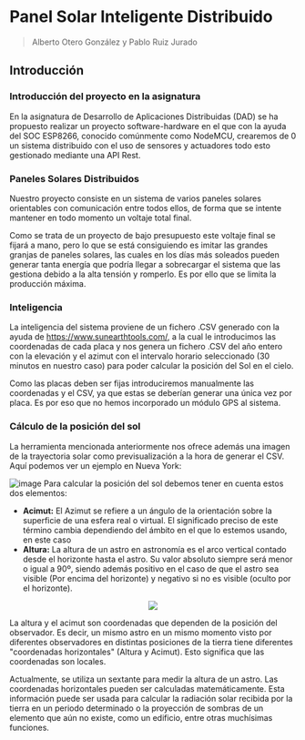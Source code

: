 

# Panel Solar Inteligente Distribuido
> Alberto Otero González y Pablo Ruiz Jurado
## Introducción
### Introducción del proyecto en la asignatura
En la asignatura de Desarrollo de Aplicaciones Distribuidas (DAD) se ha propuesto realizar un proyecto software-hardware en el que con la ayuda del SOC ESP8266, conocido comúnmente como NodeMCU, crearemos de 0 un sistema distribuido con el uso de sensores y actuadores todo esto gestionado mediante una API Rest.
### Paneles Solares Distribuidos
Nuestro proyecto consiste en un sistema de varios paneles solares orientables con comunicación entre todos ellos, de forma que se intente mantener en todo momento un voltaje total final. 

Como se trata de un proyecto de bajo presupuesto este voltaje final se fijará a mano, pero lo que se está consiguiendo es imitar las grandes granjas de paneles solares, las cuales en los días más soleados pueden generar tanta energía que podría llegar a sobrecargar el sistema que las gestiona debido a la alta tensión y romperlo. Es por ello que se limita la producción máxima.

### Inteligencia
La inteligencia del sistema proviene de un fichero .CSV generado con la ayuda de https://www.sunearthtools.com/, a la cual le introducimos las coordenadas de cada placa y nos genera un fichero .CSV del año entero con la elevación y el azimut con el intervalo horario seleccionado (30 minutos en nuestro caso) para poder calcular la posición del Sol en el cielo.

Como las placas deben ser fijas introduciremos manualmente las coordenadas y el CSV, ya que estas se deberían generar una única vez por placa. Es por eso que no hemos incorporado un módulo GPS al sistema.

### Cálculo de la posición del sol
La herramienta mencionada anteriormente nos ofrece además una imagen de la trayectoria solar como previsualización a la hora de generar el CSV. Aquí podemos ver un ejemplo en Nueva York:

![image](https://user-images.githubusercontent.com/52832300/117276164-f970a500-ae5e-11eb-8f41-f45ef7afc751.png)
Para calcular la posición del sol debemos tener en cuenta estos dos elementos:
- **Acimut:** El Azimut se refiere a un ángulo de la orientación sobre la superficie de una esfera real o virtual. El significado preciso de este término cambia dependiendo del ámbito en el que lo estemos usando, en este caso 
- **Altura:** La altura de un astro en astronomía es el arco vertical contado desde el horizonte hasta el astro. Su valor absoluto siempre será menor o igual a 90º, siendo además positivo en el caso de que el astro sea visible (Por encima del horizonte) y negativo si no es visible (oculto por el horizonte).
<p align="center">
<img src = "https://upload.wikimedia.org/wikipedia/commons/thumb/0/0c/Altura.PNG/300px-Altura.PNG">
</p>
La altura y el acimut son coordenadas que dependen de la posición del observador. Es decir, un mismo astro en un mismo momento visto por diferentes observadores en distintas posiciones de la tierra tiene diferentes "coordenadas horizontales" (Altura y Acimut). Esto significa que las coordenadas son locales.

Actualmente, se utiliza un sextante para medir la altura de un astro. Las coordenadas horizontales pueden ser calculadas matemáticamente.
Esta información puede ser usada para calcular la radiación solar recibida por la tierra en un periodo determinado o la proyección de sombras de un elemento que aún no existe, como un edificio, entre otras muchísimas funciones.











 

